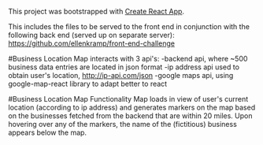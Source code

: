 This project was bootstrapped with [Create React App](https://github.com/facebookincubator/create-react-app).

This includes the files to be served to the front end in conjunction with the following back end (served up on separate server): https://github.com/ellenkramp/front-end-challenge

#Business Location Map interacts with 3 api's:
-backend api, where ~500 business data entries are located in json format
-ip address api used to obtain user's location, http://ip-api.com/json
-google maps api, using google-map-react library to adapt better to react

#Business Location Map Functionality
Map loads in view of user's current location (according to ip address) and generates markers on the map
based on the businesses fetched from the backend that are within 20 miles. Upon hovering over any of the markers,
the name of the (fictitious) business appears below the map.
